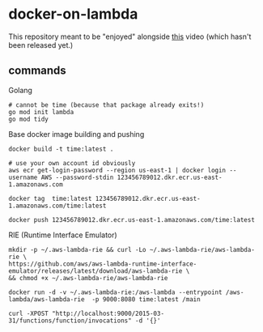 # docker-on-lambda
This repository meant to be "enjoyed" alongside [this]() video (which hasn't been released yet.)

## commands
Golang
```
# cannot be time (because that package already exits!)
go mod init lambda
go mod tidy
```

Base docker image building and pushing
```
docker build -t time:latest .

# use your own account id obviously
aws ecr get-login-password --region us-east-1 | docker login --username AWS --password-stdin 123456789012.dkr.ecr.us-east-1.amazonaws.com

docker tag  time:latest 123456789012.dkr.ecr.us-east-1.amazonaws.com/time:latest

docker push 123456789012.dkr.ecr.us-east-1.amazonaws.com/time:latest
```

RIE (Runtime Interface Emulator)
```
mkdir -p ~/.aws-lambda-rie && curl -Lo ~/.aws-lambda-rie/aws-lambda-rie \
https://github.com/aws/aws-lambda-runtime-interface-emulator/releases/latest/download/aws-lambda-rie \
&& chmod +x ~/.aws-lambda-rie/aws-lambda-rie

docker run -d -v ~/.aws-lambda-rie:/aws-lambda --entrypoint /aws-lambda/aws-lambda-rie  -p 9000:8080 time:latest /main

curl -XPOST "http://localhost:9000/2015-03-31/functions/function/invocations" -d '{}'
```